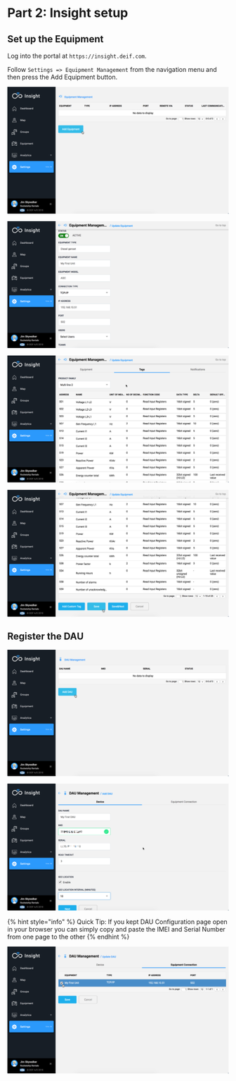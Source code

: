 # Part 2: Insight setup

## Set up the Equipment

Log into the portal at `https://insight.deif.com`.

Follow `Settings => Equipment Management` from the navigation menu and then press the Add Equipment button.

![](../../.gitbook/assets/equipment_add1.png)

![](../../.gitbook/assets/equip_add1.png)

![](../../.gitbook/assets/equip_tags.png)

![](../../.gitbook/assets/equip_tags2.png)

## Register the DAU

![](../../.gitbook/assets/dau_add1.png)

![](../../.gitbook/assets/dau_add2.png)

{% hint style="info" %}
Quick Tip: If you kept DAU Configuration page open in your browser you can simply copy and paste the IMEI and Serial Number from one page to the other
{% endhint %}

![Link the Equipment to the DAU](../../.gitbook/assets/dau_equip_connect.png)

